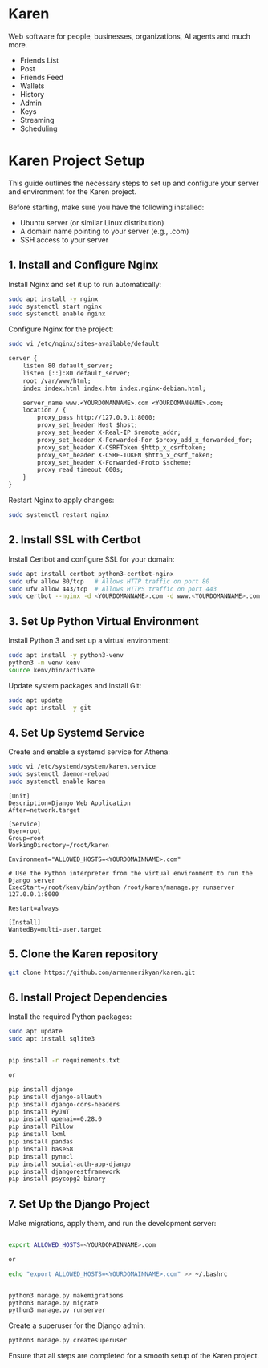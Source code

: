 # Karen

Web software for people, businesses, organizations, AI agents and much more.

- Friends List 
- Post 
- Friends Feed 
- Wallets
- History 
- Admin
- Keys 
- Streaming
- Scheduling 

# Karen Project Setup

This guide outlines the necessary steps to set up and configure your server and environment for the Karen project.

Before starting, make sure you have the following installed:

- Ubuntu server (or similar Linux distribution)
- A domain name pointing to your server (e.g., <YOURDOMANNAME>.com)
- SSH access to your server

## 1. Install and Configure Nginx

Install Nginx and set it up to run automatically:

```bash
sudo apt install -y nginx
sudo systemctl start nginx
sudo systemctl enable nginx
```

Configure Nginx for the project:

```bash
sudo vi /etc/nginx/sites-available/default
```
```default
server {
	listen 80 default_server;
	listen [::]:80 default_server;
	root /var/www/html;
	index index.html index.htm index.nginx-debian.html;

	server_name www.<YOURDOMANNAME>.com <YOURDOMANNAME>.com;
    location / {
        proxy_pass http://127.0.0.1:8000;
        proxy_set_header Host $host;
        proxy_set_header X-Real-IP $remote_addr;
        proxy_set_header X-Forwarded-For $proxy_add_x_forwarded_for;
        proxy_set_header X-CSRFToken $http_x_csrftoken;
        proxy_set_header X-CSRF-TOKEN $http_x_csrf_token;
	    proxy_set_header X-Forwarded-Proto $scheme;
        proxy_read_timeout 600s;
    }
} 
```

Restart Nginx to apply changes:

```bash
sudo systemctl restart nginx
```

## 2. Install SSL with Certbot

Install Certbot and configure SSL for your domain:

```bash
sudo apt install certbot python3-certbot-nginx
sudo ufw allow 80/tcp   # Allows HTTP traffic on port 80
sudo ufw allow 443/tcp  # Allows HTTPS traffic on port 443
sudo certbot --nginx -d <YOURDOMANNAME>.com -d www.<YOURDOMANNAME>.com --email info@<YOURDOMANNAME>.com
```

## 3. Set Up Python Virtual Environment

Install Python 3 and set up a virtual environment:

```bash
sudo apt install -y python3-venv
python3 -m venv kenv
source kenv/bin/activate
```

Update system packages and install Git:

```bash
sudo apt update
sudo apt install -y git
```

## 4. Set Up Systemd Service

Create and enable a systemd service for Athena:

```bash
sudo vi /etc/systemd/system/karen.service
sudo systemctl daemon-reload
sudo systemctl enable karen
```

```Service
[Unit]
Description=Django Web Application
After=network.target

[Service]
User=root
Group=root
WorkingDirectory=/root/karen

Environment="ALLOWED_HOSTS=<YOURDOMAINNAME>.com"

# Use the Python interpreter from the virtual environment to run the Django server
ExecStart=/root/kenv/bin/python /root/karen/manage.py runserver 127.0.0.1:8000

Restart=always

[Install]
WantedBy=multi-user.target
```

## 5. Clone the Karen repository

```bash
git clone https://github.com/armenmerikyan/karen.git

```

## 6. Install Project Dependencies

Install the required Python packages:

```bash
sudo apt update
sudo apt install sqlite3


pip install -r requirements.txt

or 

pip install django
pip install django-allauth
pip install django-cors-headers
pip install PyJWT
pip install openai==0.28.0
pip install Pillow
pip install lxml
pip install pandas
pip install base58
pip install pynacl
pip install social-auth-app-django
pip install djangorestframework
pip install psycopg2-binary
```

## 7. Set Up the Django Project

Make migrations, apply them, and run the development server:

```bash

export ALLOWED_HOSTS=<YOURDOMAINNAME>.com

or 

echo "export ALLOWED_HOSTS=<YOURDOMAINNAME>.com" >> ~/.bashrc


python3 manage.py makemigrations
python3 manage.py migrate
python3 manage.py runserver
```

Create a superuser for the Django admin:

```bash
python3 manage.py createsuperuser
```

Ensure that all steps are completed for a smooth setup of the Karen project.

 


